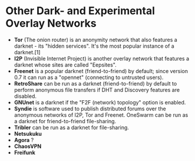 # Other Dark- and Experimental Overlay Networks

- **Tor** (The onion router) is an anonymity network that also features a darknet - its "hidden services". It's the most popular instance of a darknet.[1]
- **I2P** (Invisible Internet Project) is another overlay network that features a darknet whose sites are called "Eepsites".
- **Freenet** is a popular darknet (friend-to-friend) by default; since version 0.7 it can run as a "opennet" (connecting to untrusted users).
- **RetroShare** can be run as a darknet (friend-to-friend) by default to perform anonymous file transfers if DHT and Discovery features are disabled.
- **GNUnet** is a darknet if the "F2F (network) topology" option is enabled.
- **Syndie** is software used to publish distributed forums over the anonymous networks of I2P, Tor and Freenet.
OneSwarm can be run as a darknet for friend-to-friend file-sharing.
- **Tribler** can be run as a darknet for file-sharing.
- **Netsukuku**
- **Agora** ?
- **ChaosVPN**
- **Freifunk**
